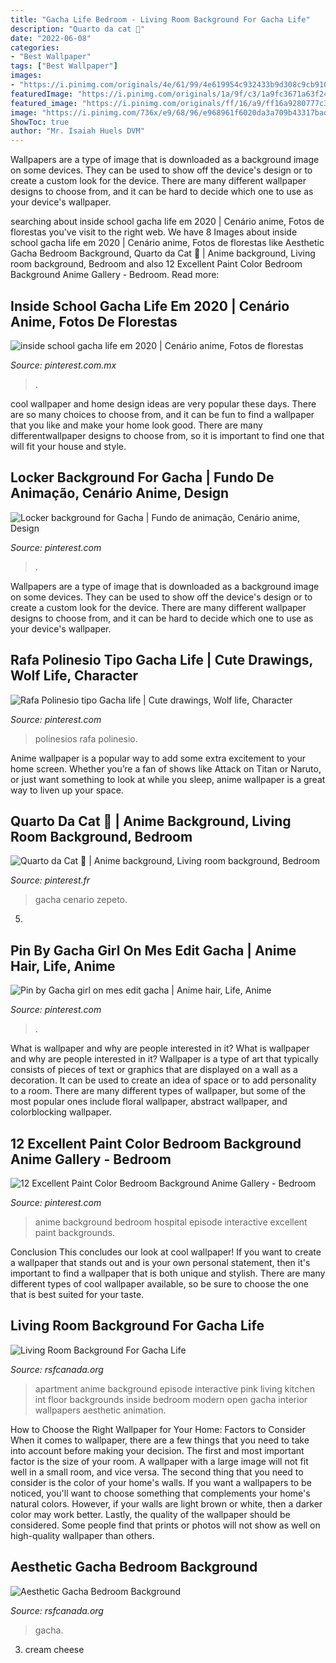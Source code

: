 ```yaml
---
title: "Gacha Life Bedroom - Living Room Background For Gacha Life"
description: "Quarto da cat 🌙"
date: "2022-06-08"
categories:
- "Best Wallpaper"
tags: ["Best Wallpaper"]
images:
- "https://i.pinimg.com/originals/4e/61/99/4e619954c932433b9d308c9cb9107d4a.png"
featuredImage: "https://i.pinimg.com/originals/1a/9f/c3/1a9fc3671a63f247d01ab56801d4ddde.jpg"
featured_image: "https://i.pinimg.com/originals/ff/16/a9/ff16a9280777c3aefb130b23b526a20c.png"
image: "https://i.pinimg.com/736x/e9/68/96/e968961f6020da3a709b43317bad6585.jpg"
ShowToc: true
author: "Mr. Isaiah Huels DVM"
---
```



Wallpapers are a type of image that is downloaded as a background image on some devices. They can be used to show off the device's design or to create a custom look for the device. There are many different wallpaper designs to choose from, and it can be hard to decide which one to use as your device's wallpaper.

	

		
searching about inside school gacha life em 2020 | Cenário anime, Fotos de florestas you've visit to the right web. We have 8 Images about inside school gacha life em 2020 | Cenário anime, Fotos de florestas like Aesthetic Gacha Bedroom Background, Quarto da Cat 🌙 | Anime background, Living room background, Bedroom and also 12 Excellent Paint Color Bedroom Background Anime Gallery - Bedroom. Read more:
		
    
## Inside School Gacha Life Em 2020 | Cenário Anime, Fotos De Florestas

<img loading=lazy src="https://i.pinimg.com/736x/cf/1e/63/cf1e63d622d6dd10aad6a0f489067faa.jpg" onerror="this.onerror=null;this.src='https://tse1.mm.bing.net/th?id=OIP.wczxXe37-qK4KydKpaTMWAHaEK&amp;pid=15.1';" alt="inside school gacha life em 2020 | Cenário anime, Fotos de florestas">

_Source: pinterest.com.mx_

>. 

	

cool wallpaper and home design ideas are very popular these days. There are so many choices to choose from, and it can be fun to find a wallpaper that you like and make your home look good. There are many differentwallpaper designs to choose from, so it is important to find one that will fit your house and style.

    
## Locker Background For Gacha | Fundo De Animação, Cenário Anime, Design

<img loading=lazy src="https://i.pinimg.com/736x/e9/68/96/e968961f6020da3a709b43317bad6585.jpg" onerror="this.onerror=null;this.src='https://tse4.mm.bing.net/th?id=OIP.cDmranDE-VNxBp2EY6RrTwHaEK&amp;pid=15.1';" alt="Locker background for Gacha | Fundo de animação, Cenário anime, Design">

_Source: pinterest.com_

>. 

	

Wallpapers are a type of image that is downloaded as a background image on some devices. They can be used to show off the device's design or to create a custom look for the device. There are many different wallpaper designs to choose from, and it can be hard to decide which one to use as your device's wallpaper.

    
## Rafa Polinesio Tipo Gacha Life | Cute Drawings, Wolf Life, Character

<img loading=lazy src="https://i.pinimg.com/736x/d2/23/fb/d223fbb47f53e860462b668344261d76.jpg" onerror="this.onerror=null;this.src='https://tse2.mm.bing.net/th?id=OIP.1L94pY9q6vTeoCjTT4yprAAAAA&amp;pid=15.1';" alt="Rafa Polinesio tipo Gacha life | Cute drawings, Wolf life, Character">

_Source: pinterest.com_

>polinesios rafa polinesio. 

	

Anime wallpaper is a popular way to add some extra excitement to your home screen. Whether you’re a fan of shows like Attack on Titan or Naruto, or just want something to look at while you sleep, anime wallpaper is a great way to liven up your space.

    
## Quarto Da Cat 🌙 | Anime Background, Living Room Background, Bedroom

<img loading=lazy src="https://i.pinimg.com/736x/0d/99/b1/0d99b1d64cb4e3ac992848a2552747af.jpg" onerror="this.onerror=null;this.src='https://tse2.mm.bing.net/th?id=OIP.mhKBE9S3-YlSPY6jRUfHCgHaI4&amp;pid=15.1';" alt="Quarto da Cat 🌙 | Anime background, Living room background, Bedroom">

_Source: pinterest.fr_

>gacha cenario zepeto. 

	

5.

    
## Pin By Gacha Girl On Mes Edit Gacha | Anime Hair, Life, Anime

<img loading=lazy src="https://i.pinimg.com/736x/26/1d/25/261d25aa2e8bb8d8ce91bc2363c0133e.jpg" onerror="this.onerror=null;this.src='https://tse2.mm.bing.net/th?id=OIP.lH_JAudgkptN8xEhbOTOcAHaHa&amp;pid=15.1';" alt="Pin by Gacha girl on mes edit gacha | Anime hair, Life, Anime">

_Source: pinterest.com_

>. 

	

What is wallpaper and why are people interested in it?
What is wallpaper and why are people interested in it?
Wallpaper is a type of art that typically consists of pieces of text or graphics that are displayed on a wall as a decoration. It can be used to create an idea of space or to add personality to a room. There are many different types of wallpaper, but some of the most popular ones include floral wallpaper, abstract wallpaper, and colorblocking wallpaper.

    
## 12 Excellent Paint Color Bedroom Background Anime Gallery - Bedroom

<img loading=lazy src="https://i.pinimg.com/originals/1a/9f/c3/1a9fc3671a63f247d01ab56801d4ddde.jpg" onerror="this.onerror=null;this.src='https://tse2.mm.bing.net/th?id=OIP.cugjr-rbHYHYAT6-wpHxRgHaEY&amp;pid=15.1';" alt="12 Excellent Paint Color Bedroom Background Anime Gallery - Bedroom">

_Source: pinterest.com_

>anime background bedroom hospital episode interactive excellent paint backgrounds. 

	

Conclusion
This concludes our look at cool wallpaper! If you want to create a wallpaper that stands out and is your own personal statement, then it's important to find a wallpaper that is both unique and stylish. There are many different types of cool wallpaper available, so be sure to choose the one that is best suited for your taste.

    
## Living Room Background For Gacha Life

<img loading=lazy src="https://i.pinimg.com/originals/ff/16/a9/ff16a9280777c3aefb130b23b526a20c.png" onerror="this.onerror=null;this.src='https://tse1.mm.bing.net/th?id=OIP.4qZu2W_7Ystm52Pp0aT0hgHaEY&amp;pid=15.1';" alt="Living Room Background For Gacha Life">

_Source: rsfcanada.org_

>apartment anime background episode interactive pink living kitchen int floor backgrounds inside bedroom modern open gacha interior wallpapers aesthetic animation. 

	

How to Choose the Right Wallpaper for Your Home: Factors to Consider
When it comes to wallpaper, there are a few things that you need to take into account before making your decision. The first and most important factor is the size of your room. A wallpaper with a large image will not fit well in a small room, and vice versa. 
The second thing that you need to consider is the color of your home's walls. If you want a wallpapers to be noticed, you'll want to choose something that complements your home's natural colors. However, if your walls are light brown or white, then a darker color may work better. 
Lastly, the quality of the wallpaper should be considered. Some people find that prints or photos will not show as well on high-quality wallpaper than others.

    
## Aesthetic Gacha Bedroom Background

<img loading=lazy src="https://i.pinimg.com/originals/4e/61/99/4e619954c932433b9d308c9cb9107d4a.png" onerror="this.onerror=null;this.src='https://tse3.mm.bing.net/th?id=OIP.3fEhuwnAicycrlWJfhaqfgHaEY&amp;pid=15.1';" alt="Aesthetic Gacha Bedroom Background">

_Source: rsfcanada.org_

>gacha. 

	

3. cream cheese 

